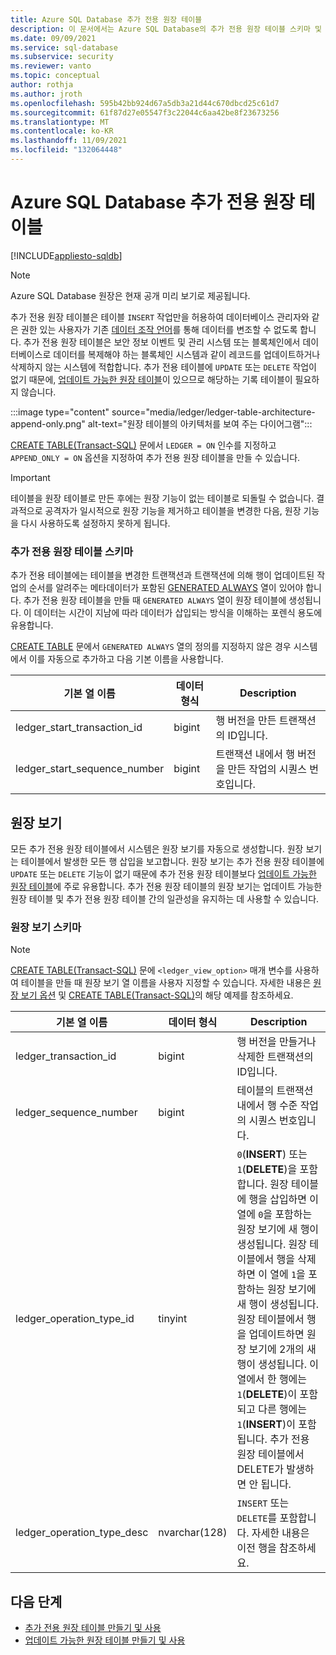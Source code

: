 ```yaml
---
title: Azure SQL Database 추가 전용 원장 테이블
description: 이 문서에서는 Azure SQL Database의 추가 전용 원장 테이블 스키마 및 보기에 대한 정보를 제공합니다.
ms.date: 09/09/2021
ms.service: sql-database
ms.subservice: security
ms.reviewer: vanto
ms.topic: conceptual
author: rothja
ms.author: jroth
ms.openlocfilehash: 595b42bb924d67a5db3a21d44c670dbcd25c61d7
ms.sourcegitcommit: 61f87d27e05547f3c22044c6aa42be8f23673256
ms.translationtype: MT
ms.contentlocale: ko-KR
ms.lasthandoff: 11/09/2021
ms.locfileid: "132064448"
---
```

# <a name="azure-sql-database-append-only-ledger-tables"></a>Azure SQL Database 추가 전용 원장 테이블

[!INCLUDE[appliesto-sqldb](../includes/appliesto-sqldb.md)]

> [!NOTE]
> Azure SQL Database 원장은 현재 공개 미리 보기로 제공됩니다.

추가 전용 원장 테이블은 테이블 `INSERT` 작업만을 허용하여 데이터베이스 관리자와 같은 권한 있는 사용자가 기존 [데이터 조작 언어](/sql/t-sql/queries/queries)를 통해 데이터를 변조할 수 없도록 합니다. 추가 전용 원장 테이블은 보안 정보 이벤트 및 관리 시스템 또는 블록체인에서 데이터베이스로 데이터를 복제해야 하는 블록체인 시스템과 같이 레코드를 업데이트하거나 삭제하지 않는 시스템에 적합합니다. 추가 전용 테이블에 `UPDATE` 또는 `DELETE` 작업이 없기 때문에, [업데이트 가능한 원장 테이블](ledger-updatable-ledger-tables.md)이 있으므로 해당하는 기록 테이블이 필요하지 않습니다.

:::image type="content" source="media/ledger/ledger-table-architecture-append-only.png" alt-text="원장 테이블의 아키텍처를 보여 주는 다이어그램":::

[CREATE TABLE(Transact-SQL)](/sql/t-sql/statements/create-table-transact-sql) 문에서 `LEDGER = ON` 인수를 지정하고 `APPEND_ONLY = ON` 옵션을 지정하여 추가 전용 원장 테이블을 만들 수 있습니다.

> [!IMPORTANT]
> 테이블을 원장 테이블로 만든 후에는 원장 기능이 없는 테이블로 되돌릴 수 없습니다. 결과적으로 공격자가 일시적으로 원장 기능을 제거하고 테이블을 변경한 다음, 원장 기능을 다시 사용하도록 설정하지 못하게 됩니다.

### <a name="append-only-ledger-table-schema"></a>추가 전용 원장 테이블 스키마

추가 전용 테이블에는 테이블을 변경한 트랜잭션과 트랜잭션에 의해 행이 업데이트된 작업의 순서를 알려주는 메타데이터가 포함된 [GENERATED ALWAYS](/sql/t-sql/statements/create-table-transact-sql#generate-always-columns) 열이 있어야 합니다. 추가 전용 원장 테이블을 만들 때 `GENERATED ALWAYS` 열이 원장 테이블에 생성됩니다. 이 데이터는 시간이 지남에 따라 데이터가 삽입되는 방식을 이해하는 포렌식 용도에 유용합니다.

[CREATE TABLE](/sql/t-sql/statements/create-table-transact-sql) 문에서 `GENERATED ALWAYS` 열의 정의를 지정하지 않은 경우 시스템에서 이를 자동으로 추가하고 다음 기본 이름을 사용합니다.

| 기본 열 이름 | 데이터 형식 | Description |
|--|--|--|
| ledger_start_transaction_id | bigint | 행 버전을 만든 트랜잭션의 ID입니다. |
| ledger_start_sequence_number | bigint | 트랜잭션 내에서 행 버전을 만든 작업의 시퀀스 번호입니다. |

## <a name="ledger-view"></a>원장 보기

모든 추가 전용 원장 테이블에서 시스템은 원장 보기를 자동으로 생성합니다. 원장 보기는 테이블에서 발생한 모든 행 삽입을 보고합니다. 원장 보기는 추가 전용 원장 테이블에 `UPDATE` 또는 `DELETE` 기능이 없기 때문에 추가 전용 원장 테이블보다 [업데이트 가능한 원장 테이블](ledger-updatable-ledger-tables.md)에 주로 유용합니다. 추가 전용 원장 테이블의 원장 보기는 업데이트 가능한 원장 테이블 및 추가 전용 원장 테이블 간의 일관성을 유지하는 데 사용할 수 있습니다.

### <a name="ledger-view-schema"></a>원장 보기 스키마

> [!NOTE]
> [CREATE TABLE(Transact-SQL)](/sql/t-sql/statements/create-table-transact-sql?view=azuresqldb-current&preserve-view=true) 문에 `<ledger_view_option>` 매개 변수를 사용하여 테이블을 만들 때 원장 보기 열 이름을 사용자 지정할 수 있습니다. 자세한 내용은 [원장 보기 옵션](/sql/t-sql/statements/create-table-transact-sql?view=azuresqldb-current&preserve-view=true#ledger-view-options) 및 [CREATE TABLE(Transact-SQL)](/sql/t-sql/statements/create-table-transact-sql?view=azuresqldb-current&preserve-view=true)의 해당 예제를 참조하세요.

| 기본 열 이름 | 데이터 형식 | Description |
| --- | --- | --- |
| ledger_transaction_id | bigint | 행 버전을 만들거나 삭제한 트랜잭션의 ID입니다. |
| ledger_sequence_number | bigint | 테이블의 트랜잭션 내에서 행 수준 작업의 시퀀스 번호입니다. |
| ledger_operation_type_id | tinyint | `0`(**INSERT**) 또는 `1`(**DELETE**)을 포함합니다. 원장 테이블에 행을 삽입하면 이 열에 `0`을 포함하는 원장 보기에 새 행이 생성됩니다. 원장 테이블에서 행을 삭제하면 이 열에 `1`을 포함하는 원장 보기에 새 행이 생성됩니다. 원장 테이블에서 행을 업데이트하면 원장 보기에 2개의 새 행이 생성됩니다. 이 열에서 한 행에는 `1`(**DELETE**)이 포함되고 다른 행에는 `1`(**INSERT**)이 포함됩니다. 추가 전용 원장 테이블에서 DELETE가 발생하면 안 됩니다. |
| ledger_operation_type_desc | nvarchar(128) | `INSERT` 또는 `DELETE`를 포함합니다. 자세한 내용은 이전 행을 참조하세요. |

## <a name="next-steps"></a>다음 단계

- [추가 전용 원장 테이블 만들기 및 사용](ledger-how-to-append-only-ledger-tables.md)
- [업데이트 가능한 원장 테이블 만들기 및 사용](ledger-how-to-updatable-ledger-tables.md)
